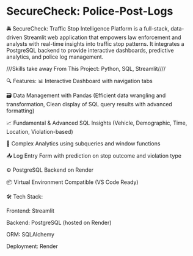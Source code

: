 # SecureCheck: Police-Post-Logs
🚔 SecureCheck: Traffic Stop Intelligence Platform is a full-stack, data-driven Streamlit web application that empowers law enforcement and analysts with real-time insights into traffic stop patterns. It integrates a PostgreSQL backend to provide interactive dashboards, predictive analytics, and police log management.

///Skills take away From This Project: Python, SQL, Streamlit////

🔍 Features:
📊 Interactive Dashboard with navigation tabs

🗃️ Data Management with Pandas (Efficient data wrangling and transformation, Clean display of SQL query results with advanced formatting)

📈 Fundamental & Advanced SQL Insights (Vehicle, Demographic, Time, Location, Violation-based)

🧠 Complex Analytics using subqueries and window functions

📥 Log Entry Form with prediction on stop outcome and violation type

⚙️ PostgreSQL Backend on Render

📦 Virtual Environment Compatible (VS Code Ready)

🛠️ Tech Stack:

Frontend: Streamlit

Backend: PostgreSQL (hosted on Render)

ORM: SQLAlchemy

Deployment: Render

